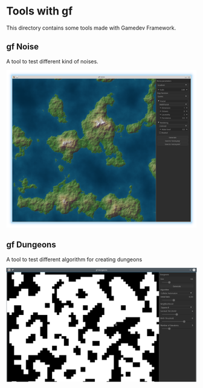 # Tools with gf

This directory contains some tools made with Gamedev Framework.

## gf Noise

A tool to test different kind of noises.

![gf Noise](gf_noise/gf_noise.png)


## gf Dungeons

A tool to test different algorithm for creating dungeons

![gf Dungeons](gf_dungeons/gf_dungeons.png)
